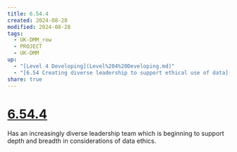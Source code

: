 ```yaml
---
title: 6.54.4
created: 2024-08-28
modified: 2024-08-28
tags:
  - UK-DMM_row
  - PROJECT
  - UK-DMM
up:
  - "[Level 4 Developing](Level%204%20Developing.md)"
  - "[6.54 Creating diverse leadership to support ethical use of data](6.54%20Creating%20diverse%20leadership%20to%20support%20ethical%20use%20of%20data.md)"
share: true
---
```

# [6.54.4](6.54.4.md)

Has an increasingly diverse leadership team which is beginning to support depth and breadth in considerations of data ethics.
